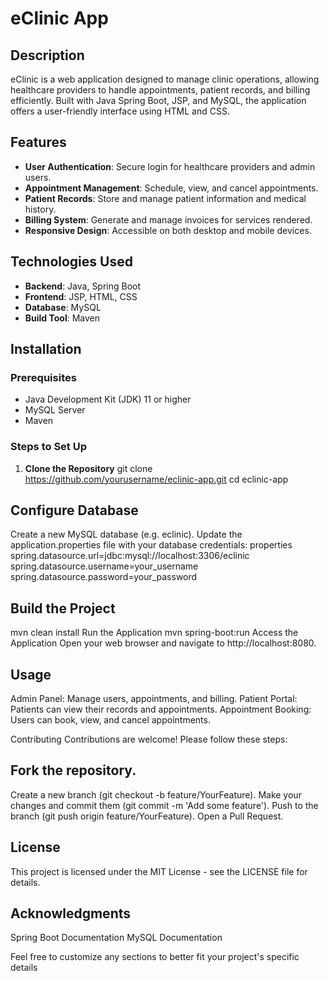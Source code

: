 # eClinic App

## Description
eClinic is a web application designed to manage clinic operations, allowing healthcare providers to handle appointments, patient records, and billing efficiently. Built with Java Spring Boot, JSP, and MySQL, the application offers a user-friendly interface using HTML and CSS.

## Features
- **User Authentication**: Secure login for healthcare providers and admin users.
- **Appointment Management**: Schedule, view, and cancel appointments.
- **Patient Records**: Store and manage patient information and medical history.
- **Billing System**: Generate and manage invoices for services rendered.
- **Responsive Design**: Accessible on both desktop and mobile devices.

## Technologies Used
- **Backend**: Java, Spring Boot
- **Frontend**: JSP, HTML, CSS
- **Database**: MySQL
- **Build Tool**: Maven

## Installation

### Prerequisites
- Java Development Kit (JDK) 11 or higher
- MySQL Server
- Maven

### Steps to Set Up
1. **Clone the Repository**
   git clone https://github.com/yourusername/eclinic-app.git
   cd eclinic-app
   
## Configure Database
Create a new MySQL database (e.g. eclinic).
Update the application.properties file with your database credentials:
properties
spring.datasource.url=jdbc:mysql://localhost:3306/eclinic
spring.datasource.username=your_username
spring.datasource.password=your_password

## Build the Project
mvn clean install
Run the Application
mvn spring-boot:run
Access the Application Open your web browser and navigate to http://localhost:8080.

## Usage
Admin Panel: Manage users, appointments, and billing.
Patient Portal: Patients can view their records and appointments.
Appointment Booking: Users can book, view, and cancel appointments.

Contributing
Contributions are welcome! Please follow these steps:

## Fork the repository.
Create a new branch (git checkout -b feature/YourFeature).
Make your changes and commit them (git commit -m 'Add some feature').
Push to the branch (git push origin feature/YourFeature).
Open a Pull Request.

## License
This project is licensed under the MIT License - see the LICENSE file for details.

## Acknowledgments
Spring Boot Documentation
MySQL Documentation

Feel free to customize any sections to better fit your project's specific details
